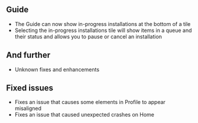 ## Guide
- The Guide can now show in-progress installations at the bottom of a tile
- Selecting the in-progress installations tile will show items in a queue and their status and allows you to pause or cancel an installation

## And further
- Unknown fixes and enhancements

## Fixed issues
- Fixes an issue that causes some elements in Profile to appear misaligned
- Fixes an issue that caused unexpected crashes on Home
